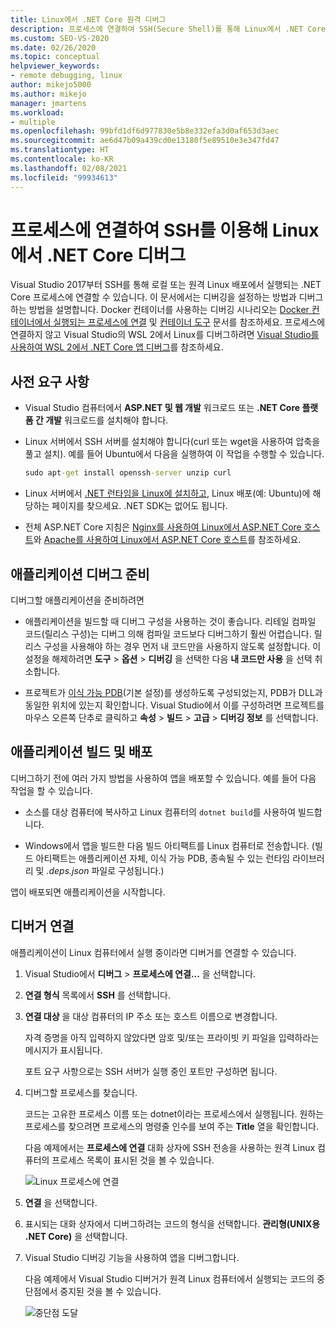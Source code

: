 ```yaml
---
title: Linux에서 .NET Core 원격 디버그
description: 프로세스에 연결하여 SSH(Secure Shell)를 통해 Linux에서 .NET Core를 디버그합니다. 디버깅을 위해 앱을 준비합니다. 앱을 빌드 및 배포합니다. 디버거를 연결합니다.
ms.custom: SEO-VS-2020
ms.date: 02/26/2020
ms.topic: conceptual
helpviewer_keywords:
- remote debugging, linux
author: mikejo5000
ms.author: mikejo
manager: jmartens
ms.workload:
- multiple
ms.openlocfilehash: 99bfd1df6d977830e5b8e332efa3d0af653d3aec
ms.sourcegitcommit: ae6d47b09a439cd0e13180f5e89510e3e347fd47
ms.translationtype: HT
ms.contentlocale: ko-KR
ms.lasthandoff: 02/08/2021
ms.locfileid: "99934613"
---
```

# <a name="debug-net-core-on-linux-using-ssh-by-attaching-to-a-process"></a>프로세스에 연결하여 SSH를 이용해 Linux에서 .NET Core 디버그

Visual Studio 2017부터 SSH를 통해 로컬 또는 원격 Linux 배포에서 실행되는 .NET Core 프로세스에 연결할 수 있습니다. 이 문서에서는 디버깅을 설정하는 방법과 디버그하는 방법을 설명합니다. Docker 컨테이너를 사용하는 디버깅 시나리오는 [Docker 컨테이너에서 실행되는 프로세스에 연결](../debugger/attach-to-process-running-in-docker-container.md) 및 [컨테이너 도구](../containers/edit-and-refresh.md) 문서를 참조하세요. 프로세스에 연결하지 않고 Visual Studio의 WSL 2에서 Linux를 디버그하려면 [Visual Studio를 사용하여 WSL 2에서 .NET Core 앱 디버그](../debugger/debug-dotnet-core-in-wsl-2.md)를 참조하세요.

## <a name="prerequisites"></a>사전 요구 사항

- Visual Studio 컴퓨터에서 **ASP.NET 및 웹 개발** 워크로드 또는 **.NET Core 플랫폼 간 개발** 워크로드를 설치해야 합니다.

- Linux 서버에서 SSH 서버를 설치해야 합니다(curl 또는 wget을 사용하여 압축을 풀고 설치). 예를 들어 Ubuntu에서 다음을 실행하여 이 작업을 수행할 수 있습니다.

  ``` cmd
  sudo apt-get install openssh-server unzip curl
  ```

- Linux 서버에서 [.NET 런타임을 Linux에 설치하고](/dotnet/core/install/linux), Linux 배포(예: Ubuntu)에 해당하는 페이지를 찾으세요. .NET SDK는 없어도 됩니다.

- 전체 ASP.NET Core 지침은 [Nginx를 사용하여 Linux에서 ASP.NET Core 호스트](/aspnet/core/host-and-deploy/linux-nginx)와 [Apache를 사용하여 Linux에서 ASP.NET Core 호스트](/aspnet/core/host-and-deploy/linux-apache)를 참조하세요.

## <a name="prepare-your-application-for-debugging"></a>애플리케이션 디버그 준비

디버그할 애플리케이션을 준비하려면

- 애플리케이션을 빌드할 때 디버그 구성을 사용하는 것이 좋습니다. 리테일 컴파일 코드(릴리스 구성)는 디버그 의해 컴파일 코드보다 디버그하기 훨씬 어렵습니다. 릴리스 구성을 사용해야 하는 경우 먼저 내 코드만을 사용하지 않도록 설정합니다. 이 설정을 해제하려면 **도구** > **옵션** > **디버깅** 을 선택한 다음 **내 코드만 사용** 을 선택 취소합니다.

- 프로젝트가 [이식 가능 PDB](https://github.com/OmniSharp/omnisharp-vscode/wiki/Portable-PDBs)(기본 설정)를 생성하도록 구성되었는지, PDB가 DLL과 동일한 위치에 있는지 확인합니다. Visual Studio에서 이를 구성하려면 프로젝트를 마우스 오른쪽 단추로 클릭하고 **속성** > **빌드** > **고급** > **디버깅 정보** 를 선택합니다.

## <a name="build-and-deploy-the-application"></a>애플리케이션 빌드 및 배포

디버그하기 전에 여러 가지 방법을 사용하여 앱을 배포할 수 있습니다. 예를 들어 다음 작업을 할 수 있습니다.

- 소스를 대상 컴퓨터에 복사하고 Linux 컴퓨터의 ```dotnet build```를 사용하여 빌드합니다.

- Windows에서 앱을 빌드한 다음 빌드 아티팩트를 Linux 컴퓨터로 전송합니다. (빌드 아티팩트는 애플리케이션 자체, 이식 가능 PDB, 종속될 수 있는 런타임 라이브러리 및 *.deps.json* 파일로 구성됩니다.)

앱이 배포되면 애플리케이션을 시작합니다.

## <a name="attach-the-debugger"></a>디버거 연결

애플리케이션이 Linux 컴퓨터에서 실행 중이라면 디버거를 연결할 수 있습니다.

1. Visual Studio에서 **디버그** > **프로세스에 연결...** 을 선택합니다.

1. **연결 형식** 목록에서 **SSH** 를 선택합니다.

1. **연결 대상** 을 대상 컴퓨터의 IP 주소 또는 호스트 이름으로 변경합니다.

   자격 증명을 아직 입력하지 않았다면 암호 및/또는 프라이빗 키 파일을 입력하라는 메시지가 표시됩니다.

   포트 요구 사항으로는 SSH 서버가 실행 중인 포트만 구성하면 됩니다.

1. 디버그할 프로세스를 찾습니다.

   코드는 고유한 프로세스 이름 또는 dotnet이라는 프로세스에서 실행됩니다. 원하는 프로세스를 찾으려면 프로세스의 명령줄 인수를 보여 주는 **Title** 열을 확인합니다.

   다음 예제에서는 **프로세스에 연결** 대화 상자에 SSH 전송을 사용하는 원격 Linux 컴퓨터의 프로세스 목록이 표시된 것을 볼 수 있습니다.

   ![Linux 프로세스에 연결](media/remote-debug-linux-over-ssh-attach.png)

1. **연결** 을 선택합니다.

1. 표시되는 대화 상자에서 디버그하려는 코드의 형식을 선택합니다. **관리형(UNIX용 .NET Core)** 을 선택합니다.

1. Visual Studio 디버깅 기능을 사용하여 앱을 디버그합니다.

   다음 예제에서 Visual Studio 디버거가 원격 Linux 컴퓨터에서 실행되는 코드의 중단점에서 중지된 것을 볼 수 있습니다.

   ![중단점 도달](media/remote-debug-linux-over-ssh-hit-breakpoint.png)